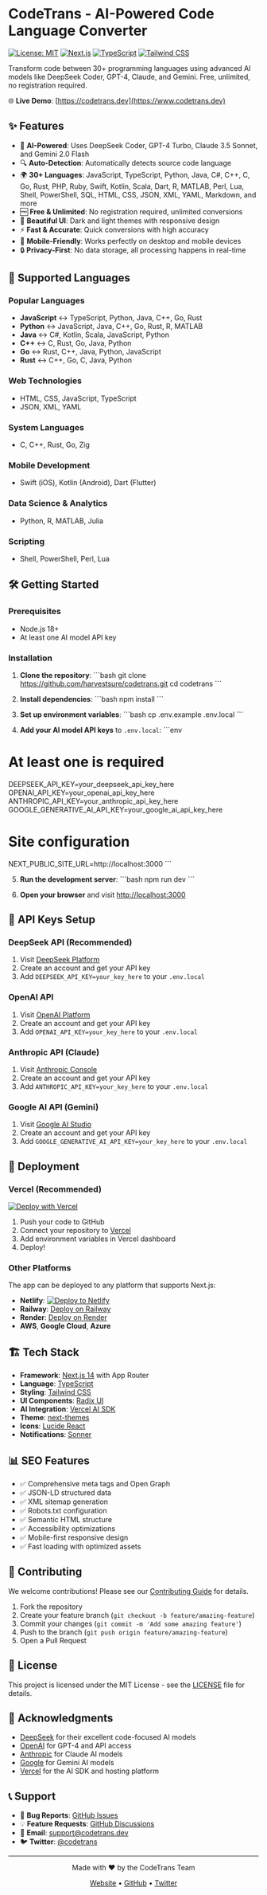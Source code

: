 # CodeTrans - AI-Powered Code Language Converter

[![License: MIT](https://img.shields.io/badge/License-MIT-yellow.svg)](https://opensource.org/licenses/MIT)
[![Next.js](https://img.shields.io/badge/Next.js-14-black)](https://nextjs.org/)
[![TypeScript](https://img.shields.io/badge/TypeScript-5-blue)](https://www.typescriptlang.org/)
[![Tailwind CSS](https://img.shields.io/badge/Tailwind_CSS-3-38B2AC)](https://tailwindcss.com/)

Transform code between 30+ programming languages using advanced AI models like DeepSeek Coder, GPT-4, Claude, and Gemini. Free, unlimited, no registration required.

🌐 **Live Demo**: [https://codetrans.dev](https://www.codetrans.dev)

## ✨ Features

- 🤖 **AI-Powered**: Uses DeepSeek Coder, GPT-4 Turbo, Claude 3.5 Sonnet, and Gemini 2.0 Flash
- 🔍 **Auto-Detection**: Automatically detects source code language
- 🌍 **30+ Languages**: JavaScript, TypeScript, Python, Java, C#, C++, C, Go, Rust, PHP, Ruby, Swift, Kotlin, Scala, Dart, R, MATLAB, Perl, Lua, Shell, PowerShell, SQL, HTML, CSS, JSON, XML, YAML, Markdown, and more
- 🆓 **Free & Unlimited**: No registration required, unlimited conversions
- 🎨 **Beautiful UI**: Dark and light themes with responsive design
- ⚡ **Fast & Accurate**: Quick conversions with high accuracy
- 📱 **Mobile-Friendly**: Works perfectly on desktop and mobile devices
- 🔒 **Privacy-First**: No data storage, all processing happens in real-time

## 🚀 Supported Languages

### Popular Languages
- **JavaScript** ↔ TypeScript, Python, Java, C++, Go, Rust
- **Python** ↔ JavaScript, Java, C++, Go, Rust, R, MATLAB
- **Java** ↔ C#, Kotlin, Scala, JavaScript, Python
- **C++** ↔ C, Rust, Go, Java, Python
- **Go** ↔ Rust, C++, Java, Python, JavaScript
- **Rust** ↔ C++, Go, C, Java, Python

### Web Technologies
- HTML, CSS, JavaScript, TypeScript
- JSON, XML, YAML

### System Languages
- C, C++, Rust, Go, Zig

### Mobile Development
- Swift (iOS), Kotlin (Android), Dart (Flutter)

### Data Science & Analytics
- Python, R, MATLAB, Julia

### Scripting
- Shell, PowerShell, Perl, Lua

## 🛠️ Getting Started

### Prerequisites

- Node.js 18+ 
- At least one AI model API key

### Installation

1. **Clone the repository**:
\`\`\`bash
git clone https://github.com/harvestsure/codetrans.git
cd codetrans
\`\`\`

2. **Install dependencies**:
\`\`\`bash
npm install
\`\`\`

3. **Set up environment variables**:
\`\`\`bash
cp .env.example .env.local
\`\`\`

4. **Add your AI model API keys** to `.env.local`:
\`\`\`env
# At least one is required
DEEPSEEK_API_KEY=your_deepseek_api_key_here
OPENAI_API_KEY=your_openai_api_key_here
ANTHROPIC_API_KEY=your_anthropic_api_key_here
GOOGLE_GENERATIVE_AI_API_KEY=your_google_ai_api_key_here

# Site configuration
NEXT_PUBLIC_SITE_URL=http://localhost:3000
\`\`\`

5. **Run the development server**:
\`\`\`bash
npm run dev
\`\`\`

6. **Open your browser** and visit [http://localhost:3000](http://localhost:3000)

## 🔑 API Keys Setup

### DeepSeek API (Recommended)
1. Visit [DeepSeek Platform](https://platform.deepseek.com/)
2. Create an account and get your API key
3. Add `DEEPSEEK_API_KEY=your_key_here` to your `.env.local`

### OpenAI API
1. Visit [OpenAI Platform](https://platform.openai.com/)
2. Create an account and get your API key
3. Add `OPENAI_API_KEY=your_key_here` to your `.env.local`

### Anthropic API (Claude)
1. Visit [Anthropic Console](https://console.anthropic.com/)
2. Create an account and get your API key
3. Add `ANTHROPIC_API_KEY=your_key_here` to your `.env.local`

### Google AI API (Gemini)
1. Visit [Google AI Studio](https://aistudio.google.com/)
2. Create an account and get your API key
3. Add `GOOGLE_GENERATIVE_AI_API_KEY=your_key_here` to your `.env.local`

## 🚀 Deployment

### Vercel (Recommended)

[![Deploy with Vercel](https://vercel.com/button)](https://vercel.com/new/clone?repository-url=https://github.com/harvestsure/codetrans)

1. Push your code to GitHub
2. Connect your repository to [Vercel](https://vercel.com)
3. Add environment variables in Vercel dashboard
4. Deploy!

### Other Platforms

The app can be deployed to any platform that supports Next.js:
- **Netlify**: [![Deploy to Netlify](https://www.netlify.com/img/deploy/button.svg)](https://app.netlify.com/start/deploy?repository=https://github.com/harvestsure/codetrans)
- **Railway**: [Deploy on Railway](https://railway.app)
- **Render**: [Deploy on Render](https://render.com)
- **AWS**, **Google Cloud**, **Azure**

## 🏗️ Tech Stack

- **Framework**: [Next.js 14](https://nextjs.org/) with App Router
- **Language**: [TypeScript](https://www.typescriptlang.org/)
- **Styling**: [Tailwind CSS](https://tailwindcss.com/)
- **UI Components**: [Radix UI](https://www.radix-ui.com/)
- **AI Integration**: [Vercel AI SDK](https://sdk.vercel.ai/)
- **Theme**: [next-themes](https://github.com/pacocoursey/next-themes)
- **Icons**: [Lucide React](https://lucide.dev/)
- **Notifications**: [Sonner](https://sonner.emilkowal.ski/)

## 📊 SEO Features

- ✅ Comprehensive meta tags and Open Graph
- ✅ JSON-LD structured data
- ✅ XML sitemap generation
- ✅ Robots.txt configuration
- ✅ Semantic HTML structure
- ✅ Accessibility optimizations
- ✅ Mobile-first responsive design
- ✅ Fast loading with optimized assets

## 🤝 Contributing

We welcome contributions! Please see our [Contributing Guide](CONTRIBUTING.md) for details.

1. Fork the repository
2. Create your feature branch (`git checkout -b feature/amazing-feature`)
3. Commit your changes (`git commit -m 'Add some amazing feature'`)
4. Push to the branch (`git push origin feature/amazing-feature`)
5. Open a Pull Request

## 📄 License

This project is licensed under the MIT License - see the [LICENSE](LICENSE) file for details.

## 🙏 Acknowledgments

- [DeepSeek](https://www.deepseek.com/) for their excellent code-focused AI models
- [OpenAI](https://openai.com/) for GPT-4 and API access
- [Anthropic](https://www.anthropic.com/) for Claude AI models
- [Google](https://ai.google.dev/) for Gemini AI models
- [Vercel](https://vercel.com/) for the AI SDK and hosting platform

## 📞 Support

- 🐛 **Bug Reports**: [GitHub Issues](https://github.com/harvestsure/codetrans/issues)
- 💡 **Feature Requests**: [GitHub Discussions](https://github.com/harvestsure/codetrans/discussions)
- 📧 **Email**: support@codetrans.dev
- 🐦 **Twitter**: [@codetrans](https://twitter.com/codetrans)

---

<div align="center">
  <p>Made with ❤️ by the CodeTrans Team</p>
  <p>
    <a href="https://codetrans.dev">Website</a> •
    <a href="https://github.com/harvestsure/codetrans">GitHub</a> •
    <a href="https://twitter.com/codetrans">Twitter</a>
  </p>
</div>
